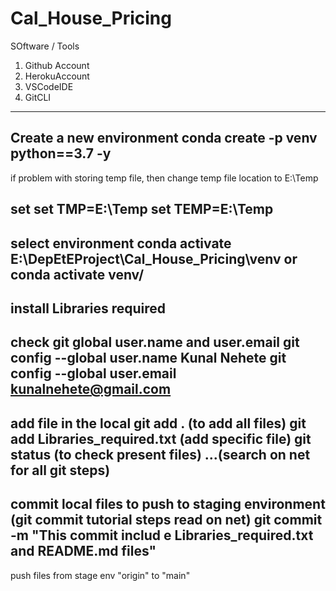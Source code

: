 # Cal_House_Pricing
SOftware / Tools
1. Github Account
2. HerokuAccount
3. VSCodeIDE
4. GitCLI
---
Create a new environment
conda create -p venv python==3.7 -y
---
if problem with storing temp file,
then change temp file location to E:\Temp

set set TMP=E:\Temp
set TEMP=E:\Temp
---
select environment
conda activate E:\DepEtEProject\Cal_House_Pricing\venv
or
conda activate venv/
---
install Libraries required
---
check git global user.name and user.email
git config --global user.name
Kunal Nehete
git config --global user.email   
kunalnehete@gmail.com
---
add file in the local 
git add .  (to add all files)
git add Libraries_required.txt  (add specific file)
git status (to check present files)
...(search on net for all git steps)
---
commit local files to push to staging environment
(git commit tutorial steps read on net)
git commit -m "This commit includ
e Libraries_required.txt and README.md files"
---
push files from stage env "origin" to "main"
